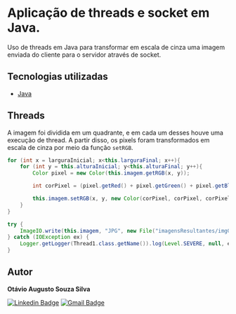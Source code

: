# Aplicação de threads e socket em Java.

Uso de threads em Java para transformar em escala de cinza uma imagem enviada do cliente para o servidor através de socket.


<h2> Tecnologias utilizadas </h2>

- [Java](https://www.java.com/pt-BR/)

<h2> Threads </h2>

A imagem foi dividida em um quadrante, e em cada um desses houve uma execução de thread. A partir disso, os pixels foram transformados em escala de cinza por meio da função ```setRGB```.  

~~~ Java
for (int x = larguraInicial; x<this.larguraFinal; x++){
    for (int y = this.alturaInicial; y<this.alturaFinal; y++){
        Color pixel = new Color(this.imagem.getRGB(x, y));

        int corPixel = (pixel.getRed() + pixel.getGreen() + pixel.getBlue()) / 3;

        this.imagem.setRGB(x, y, new Color(corPixel, corPixel, corPixel).getRGB());
    }
}

try {
    ImageIO.write(this.imagem, "JPG", new File("imagensResultantes/imgGrayscale.jpg"));
} catch (IOException ex) {
    Logger.getLogger(Thread1.class.getName()).log(Level.SEVERE, null, ex);
}
~~~

## Autor
<b>Otávio Augusto Souza Silva</b>

[![Linkedin Badge](https://img.shields.io/badge/-Otávio-blue?style=flat-square&logo=Linkedin&logoColor=white&link=https://www.linkedin.com/in/otaviosilva22/)](https://www.linkedin.com/in/otaviosilva22/)
[![Gmail Badge](https://img.shields.io/badge/-otavio.ssilva22@gmail.com-c14438?style=flat-square&logo=Gmail&logoColor=white&link=mailto:otavio.ssilva22@gmail.com)](mailto:otavio.ssilva22@gmail.com)




